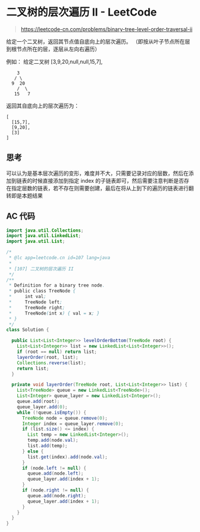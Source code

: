# 二叉树的层次遍历 II - LeetCode

> https://leetcode-cn.com/problems/binary-tree-level-order-traversal-ii

给定一个二叉树，返回其节点值自底向上的层次遍历。 （即按从叶子节点所在层到根节点所在的层，逐层从左向右遍历）

例如：
给定二叉树 [3,9,20,null,null,15,7],

```
    3
   / \
  9  20
    /  \
   15   7
```

返回其自底向上的层次遍历为：

```
[
  [15,7],
  [9,20],
  [3]
]
```

## 思考

可以认为是基本层次遍历的变形，难度并不大，只需要记录对应的层数，然后在添加到链表的时候直接添加到指定 index 的子链表即可，然后需要注意判断是否存在指定层数的链表，若不存在则需要创建，最后在将从上到下的遍历的链表进行翻转即是本题结果

## AC 代码

```java
import java.util.Collections;
import java.util.LinkedList;
import java.util.List;

/*
 * @lc app=leetcode.cn id=107 lang=java
 *
 * [107] 二叉树的层次遍历 II
 */
/**
 * Definition for a binary tree node.
 * public class TreeNode {
 *     int val;
 *     TreeNode left;
 *     TreeNode right;
 *     TreeNode(int x) { val = x; }
 * }
 */
class Solution {

  public List<List<Integer>> levelOrderBottom(TreeNode root) {
    List<List<Integer>> list = new LinkedList<List<Integer>>();
    if (root == null) return list;
    layerOrder(root, list);
    Collections.reverse(list);
    return list;
  }

  private void layerOrder(TreeNode root, List<List<Integer>> list) {
    List<TreeNode> queue = new LinkedList<TreeNode>();
    List<Integer> queue_layer = new LinkedList<Integer>();
    queue.add(root);
    queue_layer.add(0);
    while (!queue.isEmpty()) {
      TreeNode node = queue.remove(0);
      Integer index = queue_layer.remove(0);
      if (list.size() <= index) {
        List temp = new LinkedList<Integer>();
        temp.add(node.val);
        list.add(temp);
      } else {
        list.get(index).add(node.val);
      }
      if (node.left != null) {
        queue.add(node.left);
        queue_layer.add(index + 1);
      }
      if (node.right != null) {
        queue.add(node.right);
        queue_layer.add(index + 1);
      }
    }
  }
}

```
